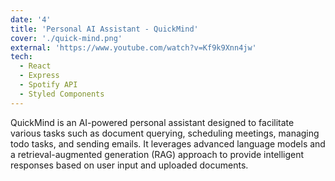 ```yaml
---
date: '4'
title: 'Personal AI Assistant - QuickMind'
cover: './quick-mind.png'
external: 'https://www.youtube.com/watch?v=Kf9k9Xnn4jw'
tech:
  - React
  - Express
  - Spotify API
  - Styled Components
---
```


QuickMind is an AI-powered personal assistant designed to facilitate various tasks such as document querying, scheduling meetings, managing todo tasks, and sending emails. It leverages advanced language models and a retrieval-augmented generation (RAG) approach to provide intelligent responses based on user input and uploaded documents.
